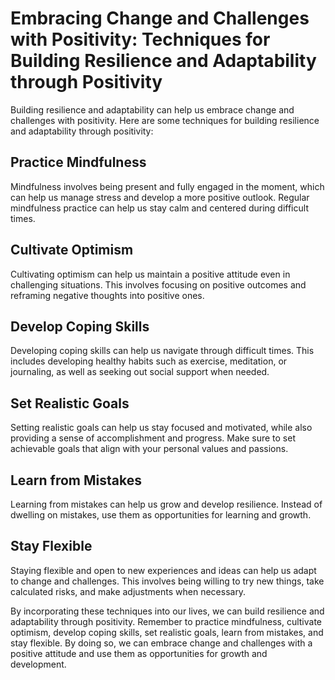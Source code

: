 Embracing Change and Challenges with Positivity: Techniques for Building Resilience and Adaptability through Positivity
=======================================================================================================================

Building resilience and adaptability can help us embrace change and challenges with positivity. Here are some techniques for building resilience and adaptability through positivity:

Practice Mindfulness
--------------------

Mindfulness involves being present and fully engaged in the moment, which can help us manage stress and develop a more positive outlook. Regular mindfulness practice can help us stay calm and centered during difficult times.

Cultivate Optimism
------------------

Cultivating optimism can help us maintain a positive attitude even in challenging situations. This involves focusing on positive outcomes and reframing negative thoughts into positive ones.

Develop Coping Skills
---------------------

Developing coping skills can help us navigate through difficult times. This includes developing healthy habits such as exercise, meditation, or journaling, as well as seeking out social support when needed.

Set Realistic Goals
-------------------

Setting realistic goals can help us stay focused and motivated, while also providing a sense of accomplishment and progress. Make sure to set achievable goals that align with your personal values and passions.

Learn from Mistakes
-------------------

Learning from mistakes can help us grow and develop resilience. Instead of dwelling on mistakes, use them as opportunities for learning and growth.

Stay Flexible
-------------

Staying flexible and open to new experiences and ideas can help us adapt to change and challenges. This involves being willing to try new things, take calculated risks, and make adjustments when necessary.

By incorporating these techniques into our lives, we can build resilience and adaptability through positivity. Remember to practice mindfulness, cultivate optimism, develop coping skills, set realistic goals, learn from mistakes, and stay flexible. By doing so, we can embrace change and challenges with a positive attitude and use them as opportunities for growth and development.

